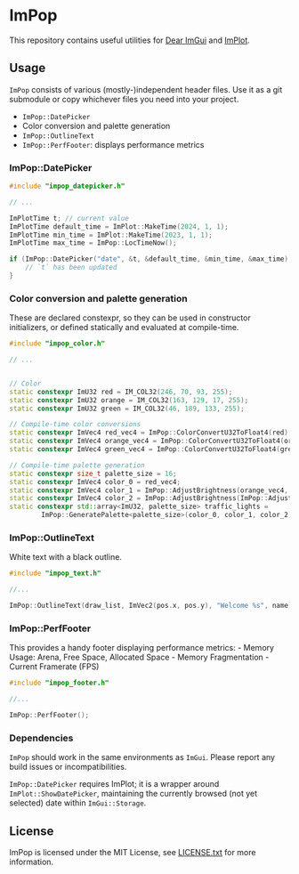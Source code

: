 # ImPop

This repository contains useful utilities for
[Dear ImGui](https://github.com/ocornut/imgui) and
[ImPlot](https://github.com/epezent/implot).

## Usage

`ImPop` consists of various (mostly-)independent header files. Use it as a git submodule
or copy whichever files you need into your project.

  - `ImPop::DatePicker`
  - Color conversion and palette generation
  - `ImPop::OutlineText`
  - `ImPop::PerfFooter`: displays performance metrics

### ImPop::DatePicker

```cpp
#include "impop_datepicker.h"

// ...

ImPlotTime t; // current value
ImPlotTime default_time = ImPlot::MakeTime(2024, 1, 1);
ImPlotTime min_time = ImPlot::MakeTime(2023, 1, 1);
ImPlotTime max_time = ImPop::LocTimeNow();

if (ImPop::DatePicker("date", &t, &default_time, &min_time, &max_time)) {
    // `t` has been updated
}
```

### Color conversion and palette generation

These are declared constexpr, so they can be used in constructor initializers, or
defined statically and evaluated at compile-time.


```cpp
#include "impop_color.h"

// ...


// Color 
static constexpr ImU32 red = IM_COL32(246, 70, 93, 255);
static constexpr ImU32 orange = IM_COL32(163, 129, 17, 255);
static constexpr ImU32 green = IM_COL32(46, 189, 133, 255);

// Compile-time color conversions
static constexpr ImVec4 red_vec4 = ImPop::ColorConvertU32ToFloat4(red);
static constexpr ImVec4 orange_vec4 = ImPop::ColorConvertU32ToFloat4(orange);
static constexpr ImVec4 green_vec4 = ImPop::ColorConvertU32ToFloat4(green);

// Compile-time palette generation
static constexpr size_t palette_size = 16;
static constexpr ImVec4 color_0 = red_vec4;
static constexpr ImVec4 color_1 = ImPop::AdjustBrightness(orange_vec4, 0.6);
static constexpr ImVec4 color_2 = ImPop::AdjustBrightness(ImPop::AdjustSaturation(green_vec4, 0.8), 0.8);
static constexpr std::array<ImU32, palette_size> traffic_lights =
        ImPop::GeneratePalette<palette_size>(color_0, color_1, color_2);
```

### ImPop::OutlineText

White text with a black outline.


```cpp
#include "impop_text.h"

//...

ImPop::OutlineText(draw_list, ImVec2(pos.x, pos.y), "Welcome %s", name);

```

### ImPop::PerfFooter

This provides a handy footer displaying performance metrics:
    - Memory Usage: Arena, Free Space, Allocated Space
    - Memory Fragmentation
    - Current Framerate (FPS)

```cpp
#include "impop_footer.h"

//...

ImPop::PerfFooter();
```

### Dependencies

`ImPop` should work in the same environments as `ImGui`. Please report any build issues or
incompatibilities.

`ImPop::DatePicker` requires ImPlot; it is a wrapper around `ImPlot::ShowDatePicker`,
maintaining the currently browsed (not yet selected) date within `ImGui::Storage`.

License
-------

ImPop is licensed under the MIT License, see [LICENSE.txt](https://github.com/kfish/impop/blob/master/LICENSE.txt) for more information.
